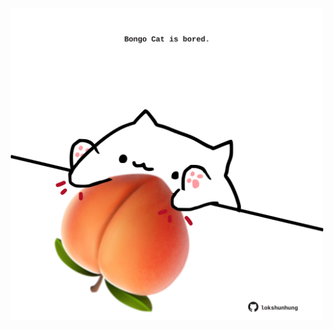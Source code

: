 <!-- built at 17/10/2022, 14:14:53 UTC -->
<p align="center">
  <img width="500" height="500" src="./ReadmeImage.svg">
</p>
